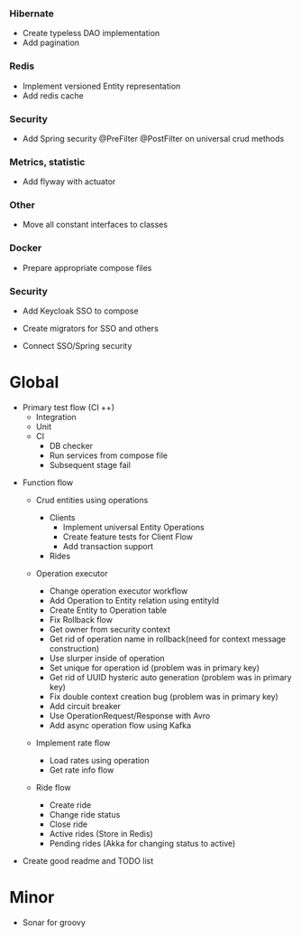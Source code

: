 ### Hibernate
- Create typeless DAO implementation
- Add pagination

### Redis
- Implement versioned Entity representation
- Add redis cache

### Security
- Add Spring security @PreFilter @PostFilter on universal crud methods

### Metrics, statistic
+ Add flyway with actuator

### Other
+ Move all constant interfaces to classes

### Docker
+ Prepare appropriate compose files

### Security
+ Add Keycloak SSO to compose
- Create migrators for SSO and others 
+ Connect SSO/Spring security


# Global
+ Primary test flow (CI ++)
    + Integration
    + Unit
    + CI 
        + DB checker
        * Run services from compose file
        + Subsequent stage fail
 
- Function flow
    - Crud entities using operations
        + Clients
            + Implement universal Entity Operations
            + Create feature tests for Client Flow
            + Add transaction support
        - Rides
    - Operation executor
        + Change operation executor workflow
        + Add Operation to Entity relation using entityId
        * Create Entity to Operation table 
        + Fix Rollback flow
        + Get owner from security context
        * Get rid of operation name in rollback(need for context message construction)
        - Use slurper inside of operation
        
        + Set unique for operation id (problem was in primary key)
        + Get rid of UUID hysteric auto generation (problem was in primary key)
        + Fix double context creation bug (problem was in primary key)
        
        - Add circuit breaker
        - Use OperationRequest/Response with Avro  
        - Add async operation flow using Kafka
    - Implement rate flow
        - Load rates using operation
        - Get rate info flow
    - Ride flow
        - Create ride
        - Change ride status
        - Close ride
        - Active rides (Store in Redis)
        - Pending rides (Akka for changing status to active)   
     
    
- Create good readme and TODO list  

# Minor 
- Sonar for groovy 